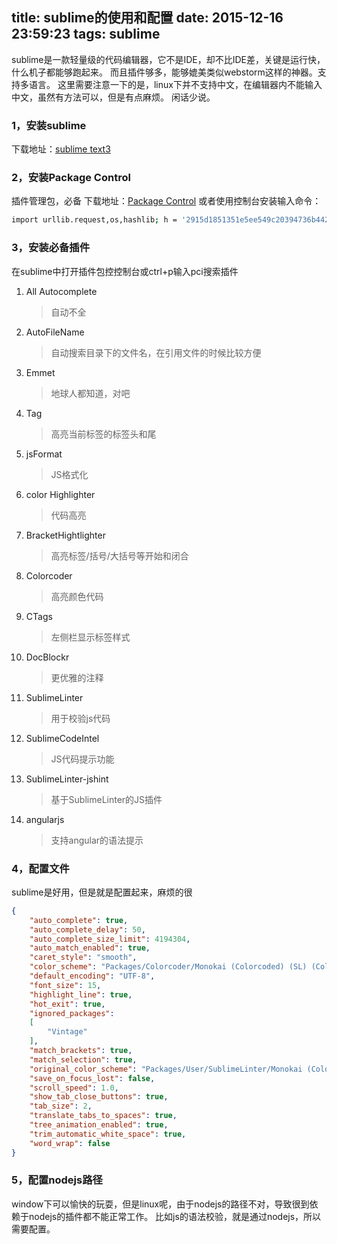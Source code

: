 title: sublime的使用和配置
date: 2015-12-16 23:59:23
tags: sublime
---
sublime是一款轻量级的代码编辑器，它不是IDE，却不比IDE差，关键是运行快，什么机子都能够跑起来。
而且插件够多，能够媲美类似webstorm这样的神器。支持多语言。
这里需要注意一下的是，linux下并不支持中文，在编辑器内不能输入中文，虽然有方法可以，但是有点麻烦。
闲话少说。
<!--more-->
### 1，安装sublime
下载地址：[sublime text3](http://www.sublimetext.com/3)
### 2，安装Package Control
插件管理包，必备
下载地址：[Package Control](http://www.php100.com/html/it/focus/2014/1128/7935.html)
或者使用控制台安装输入命令：
``` bash
import urllib.request,os,hashlib; h = '2915d1851351e5ee549c20394736b442' + '8bc59f460fa1548d1514676163dafc88'; pf = 'Package Control.sublime-package'; ipp = sublime.installed_packages_path(); urllib.request.install_opener( urllib.request.build_opener( urllib.request.ProxyHandler()) ); by = urllib.request.urlopen( 'http://packagecontrol.io/' + pf.replace(' ', '%20')).read(); dh = hashlib.sha256(by).hexdigest(); print('Error validating download (got %s instead of %s), please try manual install' % (dh, h)) if dh != h else open(os.path.join( ipp, pf), 'wb' ).write(by)
```
### 3，安装必备插件
在sublime中打开插件包控控制台或ctrl+p输入pci搜索插件

1. All Autocomplete
    > 自动不全
2. AutoFileName
    > 自动搜索目录下的文件名，在引用文件的时候比较方便
3. Emmet
    > 地球人都知道，对吧
4. Tag
    > 高亮当前标签的标签头和尾
5. jsFormat
    > JS格式化
6. color Highlighter
    > 代码高亮
7. BracketHightlighter
    > 高亮标签/括号/大括号等开始和闭合
8. Colorcoder
    > 高亮颜色代码
9. CTags
    > 左侧栏显示标签样式
10. DocBlockr
    > 更优雅的注释
11. SublimeLinter
    > 用于校验js代码
12. SublimeCodeIntel
    > JS代码提示功能
13. SublimeLinter-jshint
    > 基于SublimeLinter的JS插件
14. angularjs
    > 支持angular的语法提示

### 4，配置文件
sublime是好用，但是就是配置起来，麻烦的很
``` json
{
	"auto_complete": true,
	"auto_complete_delay": 50,
	"auto_complete_size_limit": 4194304,
	"auto_match_enabled": true,
	"caret_style": "smooth",
	"color_scheme": "Packages/Colorcoder/Monokai (Colorcoded) (SL) (Colorcoded).tmTheme",
	"default_encoding": "UTF-8",
	"font_size": 15,
	"highlight_line": true,
	"hot_exit": true,
	"ignored_packages":
	[
		"Vintage"
	],
	"match_brackets": true,
	"match_selection": true,
	"original_color_scheme": "Packages/User/SublimeLinter/Monokai (Colorcoded) (SL).tmTheme",
	"save_on_focus_lost": false,
	"scroll_speed": 1.0,
	"show_tab_close_buttons": true,
	"tab_size": 2,
	"translate_tabs_to_spaces": true,
	"tree_animation_enabled": true,
	"trim_automatic_white_space": true,
	"word_wrap": false
}
```
### 5，配置nodejs路径
window下可以愉快的玩耍，但是linux呢，由于nodejs的路径不对，导致很到依赖于nodejs的插件都不能正常工作。
比如js的语法校验，就是通过nodejs，所以需要配置。
